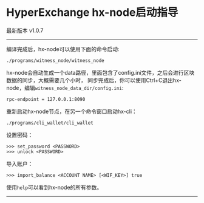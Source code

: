 # HyperExchange hx-node启动指导

最新版本 v1.0.7

---
 

编译完成后，hx-node可以使用下面的命令启动:

    ./programs/witness_node/witness_node

hx-node会自动生成一个data路径，里面包含了config.ini文件，之后会进行区块数据的同步，大概需要几个小时， 同步完成后，你可以使用Ctrl+C退出hx-node，编辑`witness_node_data_dir/config.ini`:

    rpc-endpoint = 127.0.0.1:8090

重新启动hx-node节点，在另一个命令窗口启动hx-cli：

    ./programs/cli_wallet/cli_wallet

设置密码：

    >>> set_password <PASSWORD>
    >>> unlock <PASSWORD>
导入账户：

    >>> import_balance <ACCOUNT NAME> [<WIF_KEY>] true

使用`help`可以看到hx-node的所有参数。



---